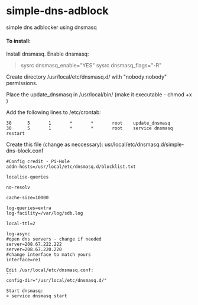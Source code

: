 # simple-dns-adblock
simple dns adblocker using dnsmasq

#### To install:

Install dnsmasq. Enable dnsmasq:

> sysrc dnsmasq_enable="YES"
> sysrc dnsmasq_flags="-R"

Create directory /usr/local/etc/dnsmasq.d/ with "nobody:nobody" permissions. 

Place the update_dnsmasq in /usr/local/bin/ (make it executable - chmod +x )

Add the following lines to /etc/crontab:
```
30      5       1       *       *       root    update_dnsmasq
30      5       1       *       *       root    service dnsmasq restart
```

Create this file (change as neccessary):
usr/local/etc/dnsmasq.d/simple-dns-block.conf 
```
#Config credit - Pi-Hole
addn-hosts=/usr/local/etc/dnsmasq.d/blocklist.txt

localise-queries

no-resolv

cache-size=10000

log-queries=extra
log-facility=/var/log/sdb.log

local-ttl=2

log-async
#open dns servers - change if needed
server=208.67.222.222
server=208.67.220.220
#change interface to match yours
interface=re1

Edit /usr/local/etc/dnsmasq.conf:
``
config-dir="/usr/local/etc/dnsmasq.d/"

Start dnsmasq:
> service dnsmasq start
